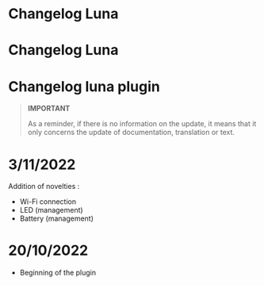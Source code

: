 # Changelog Luna

# Changelog Luna

# Changelog luna plugin

>**IMPORTANT**
>
>As a reminder, if there is no information on the update, it means that it only concerns the update of documentation, translation or text.

# 3/11/2022

Addition of novelties : 

- Wi-Fi connection
- LED (management)
- Battery (management)

# 20/10/2022

- Beginning of the plugin

